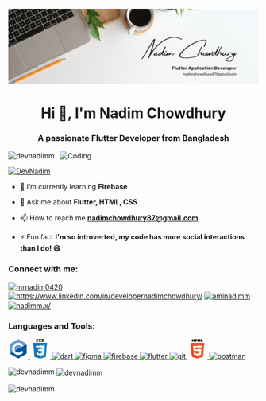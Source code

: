 ![logo](https://github.com/DevNadimm/DevNadimm/blob/main/White%20Minimalist%20Profile%20LinkedIn%20Banner.png)

<h1 align="center">Hi 👋, I'm Nadim Chowdhury</h1>
<h3 align="center">A passionate Flutter Developer from Bangladesh</h3>

<img align="right" alt="Coding" width="400" src= "https://cdn.dribbble.com/users/1162077/screenshots/3848914/programmer.gif">

<p align="left"> <img src="https://komarev.com/ghpvc/?username=devnadimm&label=Profile%20views&color=0e75b6&style=flat" alt="devnadimm" /> </p>


<p align="left"> <a href="https://twitter.com/DevNadim" target="blank"><img src="https://img.shields.io/twitter/follow/DevNadim?logo=twitter&style=for-the-badge" alt="DevNadim" /></a> </p>

- 🌱 I’m currently learning **Firebase**

- 💬 Ask me about **Flutter, HTML, CSS**

- 📫 How to reach me **nadimchowdhury87@gmail.com**

- ⚡ Fun fact **I'm so introverted, my code has more social interactions than I do! 😄**

<h3 align="left">Connect with me:</h3>
<p align="left">
<a href="https://twitter.com/mrnadim0420" target="blank"><img align="center" src="https://raw.githubusercontent.com/rahuldkjain/github-profile-readme-generator/master/src/images/icons/Social/twitter.svg" alt="mrnadim0420" height="30" width="40" /></a>
<a href="https://linkedin.com/in/https://www.linkedin.com/in/developernadimchowdhury/" target="blank"><img align="center" src="https://raw.githubusercontent.com/rahuldkjain/github-profile-readme-generator/master/src/images/icons/Social/linked-in-alt.svg" alt="https://www.linkedin.com/in/developernadimchowdhury/" height="30" width="40" /></a>
<a href="https://fb.com/aminadimm" target="blank"><img align="center" src="https://raw.githubusercontent.com/rahuldkjain/github-profile-readme-generator/master/src/images/icons/Social/facebook.svg" alt="aminadimm" height="30" width="40" /></a>
<a href="https://instagram.com/nadimm.x/" target="blank"><img align="center" src="https://raw.githubusercontent.com/rahuldkjain/github-profile-readme-generator/master/src/images/icons/Social/instagram.svg" alt="nadimm.x/" height="30" width="40" /></a>
</p>

<h3 align="left">Languages and Tools:</h3>
<p align="left"> <a href="https://www.cprogramming.com/" target="_blank" rel="noreferrer"> <img src="https://raw.githubusercontent.com/devicons/devicon/master/icons/c/c-original.svg" alt="c" width="40" height="40"/> </a> <a href="https://www.w3schools.com/css/" target="_blank" rel="noreferrer"> <img src="https://raw.githubusercontent.com/devicons/devicon/master/icons/css3/css3-original-wordmark.svg" alt="css3" width="40" height="40"/> </a> <a href="https://dart.dev" target="_blank" rel="noreferrer"> <img src="https://www.vectorlogo.zone/logos/dartlang/dartlang-icon.svg" alt="dart" width="40" height="40"/> </a> <a href="https://www.figma.com/" target="_blank" rel="noreferrer"> <img src="https://www.vectorlogo.zone/logos/figma/figma-icon.svg" alt="figma" width="40" height="40"/> </a> <a href="https://firebase.google.com/" target="_blank" rel="noreferrer"> <img src="https://www.vectorlogo.zone/logos/firebase/firebase-icon.svg" alt="firebase" width="40" height="40"/> </a> <a href="https://flutter.dev" target="_blank" rel="noreferrer"> <img src="https://www.vectorlogo.zone/logos/flutterio/flutterio-icon.svg" alt="flutter" width="40" height="40"/> </a> <a href="https://git-scm.com/" target="_blank" rel="noreferrer"> <img src="https://www.vectorlogo.zone/logos/git-scm/git-scm-icon.svg" alt="git" width="40" height="40"/> </a> <a href="https://www.w3.org/html/" target="_blank" rel="noreferrer"> <img src="https://raw.githubusercontent.com/devicons/devicon/master/icons/html5/html5-original-wordmark.svg" alt="html5" width="40" height="40"/> </a> <a href="https://postman.com" target="_blank" rel="noreferrer"> <img src="https://www.vectorlogo.zone/logos/getpostman/getpostman-icon.svg" alt="postman" width="40" height="40"/> </a> </p>

<p><img align="left" src="https://github-readme-stats.vercel.app/api/top-langs?username=devnadimm&show_icons=true&locale=en&layout=compact" alt="devnadimm" /></p>

<p>&nbsp;<img align="center" src="https://github-readme-stats.vercel.app/api?username=devnadimm&show_icons=true&locale=en" alt="devnadimm" /></p>

<p><img align="center" src="https://github-readme-streak-stats.herokuapp.com/?user=devnadimm&" alt="devnadimm" /></p>
